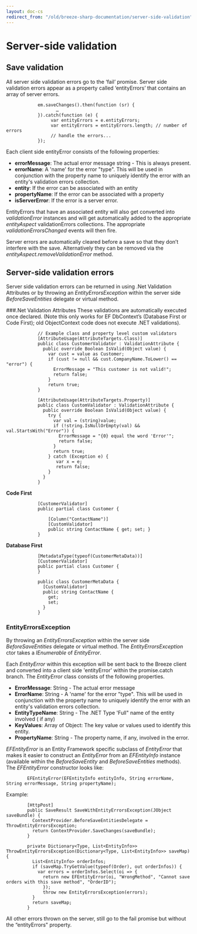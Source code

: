 ```yaml
---
layout: doc-cs
redirect_from: "/old/breeze-sharp-documentation/server-side-validation"
---
```

# Server-side validation

## Save validation<a name="Savevalidation"></a>  

All server side validation errors go to the ‘fail’ promise. Server side validation errors appear as a property called ‘entityErrors’ that contains an array of server errors.  
	
	            em.saveChanges().then(function (sr) {
	                   …
	            }).catch(function (e) {
	                 var entityErrors = e.entityErrors;
	                 var entityErrors = entityErrors.length; // number of errors
	                 // handle the errors...
	            });
	
Each client side entityError consists of the following properties:

* **errorMessage**: The actual error message string - This is always present.
* **errorName**:  A 'name' for the error "type". This will be used in conjunction with the property name to uniquely identify the error with an entity's validation errors collection. 
* **entity**: If the error can be associated with an entity    
* **propertyName**: If the error can be associated with a property    
* **isServerError**: If the error is a server error.

EntityErrors that have an associated entity will also get converted into *validationError* instances and will get automatically added to the appropriate *entityAspect* validationErrors collections.  The appropriate *validationErrorsChanged* events will then fire. 

Server errors are automatically cleared before a save so that they don’t interfere with the save.  Alternatively they can be removed via the *entityAspect.removeValidationError* method. 

## Server-side validation errors<a name="Serversidevalidationerrors"></a>

Server side validation errors can be returned in using .Net Validation Attributes or by throwing an *EntityErrorsException* within the server side *BeforeSaveEntities* delegate or virtual method.

###.Net Validation Attributes
These validations are automatically executed once declared. (Note this only works for EF DbContext’s (Database First or Code First); old ObjectContext code does not execute .NET validations). 
	
	            // Example class and property level custom validators
	            [AttributeUsage(AttributeTargets.Class)] 
	            public class CustomerValidator : ValidationAttribute {
	              public override Boolean IsValid(Object value) {
	                var cust = value as Customer;
	                if (cust != null && cust.CompanyName.ToLower() == "error") {
	                  ErrorMessage = "This customer is not valid!";
	                  return false;
	                }
	                return true;
	            }
	   
	            [AttributeUsage(AttributeTargets.Property)]
	            public class CustomValidator : ValidationAttribute {
	              public override Boolean IsValid(Object value) {
	                try {
	                  var val = (string)value;
	                  if (!string.IsNullOrEmpty(val) && val.StartsWith("Error")) {
	                    ErrorMessage = "{0} equal the word 'Error'";
	                    return false;
	                  }
	                  return true;
	                } catch (Exception e) {
	                   var x = e;
	                   return false;
	                }
	              }
	            }
	
**Code First**
	
	            [CustomerValidator]
	            public partial class Customer {
				 
	                [Column("ContactName")]
				    [CustomValidator]
				    public string ContactName { get; set; }
	            }
				
**Database First**
				 
			    [MetadataType(typeof(CustomerMetaData))]
				[CustomerValidator]
				public partial class Customer {
				}
				 
				public class CustomerMetaData {
				  [CustomValidator]
				  public string ContactName {
				    get;
				    set;
				  }
				}

### 	EntityErrorsException

By throwing an *EntityErrorsException* within the server side *BeforeSaveEntities* delegate or virtual method.  The *EntityErrorsException* ctor takes a *IEnumerable* of *EntityError*. 
	    
Each *EntityError* within this exception will be sent back to the Breeze client and converted into a client side 'entityError' within the promise.catch branch.  The *EntityError* class consists of the following properties.  

+ **ErrorMessage**: String - The actual error message
+ **ErrorName**: String - A 'name' for the error "type". This will be used in conjunction with the property name to uniquely identify the error with an entity's validation errors collection. 
+ **EntityTypeName**: String - The .NET Type 'Full" name of the entity involved ( if any) 
+ **KeyValues**: Array of Object: The key value or values used to identify this entity.
+ **PropertyName**: String - The property name, if any, involved in the error.
	       	     
*EFEntityError* is an Entity Framework specific subclass of *EntityError* that makes it easier to construct an *EntityError* from an *EFEntityInfo* instance (available within the *BeforeSaveEntity* and *BeforeSaveEntities* methods).  The *EFEntityError* constructor looks like:
			
	        EFEntityError(EFEntityInfo entityInfo, String errorName, String errorMessage, String propertyName);
	
Example:
	
	        [HttpPost]
	        public SaveResult SaveWithEntityErrorsException(JObject saveBundle) {
	          ContextProvider.BeforeSaveEntitiesDelegate = ThrowEntityErrorsException;
	          return ContextProvider.SaveChanges(saveBundle);
	        }
	
	        private Dictionary<Type, List<EntityInfo>> ThrowEntityErrorsException(Dictionary<Type, List<EntityInfo>> saveMap) {
	          List<EntityInfo> orderInfos;
	          if (saveMap.TryGetValue(typeof(Order), out orderInfos)) {
	            var errors = orderInfos.Select(oi => {
	              return new EFEntityError(oi, "WrongMethod", "Cannot save orders with this save method", "OrderID");
	              });
	              throw new EntityErrorsException(errors);
	          }
	          return saveMap;
	        }
	
All other errors thrown on the server, still go to the fail promise but without the “entityErrors" property.